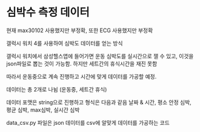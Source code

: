 # 심박수 측정 데이터

현재 max30102 사용했지만 부정확, 또한 ECG 사용했지만 부정확

갤럭시 워치 4를 사용하여 심박도 데이터를 얻는 방식

갤럭시 워치에서 삼성헬스앱에 들어가면 운동 심박도를 실시간으로 잴 수 있고, 이것을 json파일로
뽑는 것이 가능함. 하지만 세트간의 휴식시간을 재진 못함

따라서 운동중으로 계속 진행하고 시간에 맞게 데이터를 가공할 예정.

데이터는 총 2개로 나뉨 (운동중, 세트간 휴식)

데이터 포맷은 string으로 진행하고 형식은 다음과 같음
날짜 & 시간, 평소 안정 심박, 평균 심박, max심박, 실시간 심박


data_csv.py 파일은 json 데이터를 csv에 알맞게 데이터를 가공하는 코드
